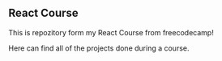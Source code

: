 ## React Course

This is repozitory form my React Course from freecodecamp!

Here can find all of the projects done during a course.